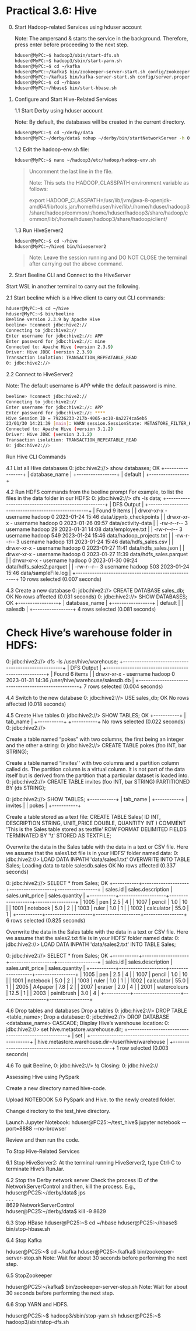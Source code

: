 # Practical 3.6: Hive

0. Start Hadoop-related Services using hduser account

   Note: The ampersand & starts the service in the background. Therefore, press enter before proceeding to the next step.

   ~~~bash
   hduser@MyPC:~$ hadoop3/sbin/start-dfs.sh 
   hduser@MyPC:~$ hadoop3/sbin/start-yarn.sh
   hduser@MyPC:~$ cd ~/kafka
   hduser@MyPC:~/kafka$ bin/zookeeper-server-start.sh config/zookeeper.properties &
   hduser@MyPC:~/kafka$ bin/kafka-server-start.sh config/server.properties &
   hduser@MyPC:~$ cd ~/hbase
   hduser@MyPC:~/hbase$ bin/start-hbase.sh
   ~~~

1. Configure and Start Hive-Related Services

   1.1 Start Derby using hduser account

     Note: By default, the databases will be created in the current directory.
     ~~~bash
     hduser@MyPC:~$ cd ~/derby/data
     hduser@MyPC:~/derby/data$ nohup ~/derby/bin/startNetworkServer -h 0.0.0.0 &
     ~~~

   1.2 Edit the hadoop-env.sh file:
    ~~~bash
    hduser@MyPC:~$ nano ~/hadoop3/etc/hadoop/hadoop-env.sh
    ~~~
    > Uncomment the last line in the file.
    > 
    > Note: This sets the HADOOP_CLASSPATH environment variable as follows:
    > 
    > export HADOOP_CLASSPATH=/usr/lib/jvm/java-8-openjdk-amd64/lib/tools.jar:/home/hduser/hive/lib/:/home/hduser/hadoop3/share/hadoop/common/:/home/hduser/hadoop3/share/hadoop/common/lib/:/home/hduser/hadoop3/share/hadoop/client/

   1.3 Run HiveServer2
    ~~~bash
    hduser@MyPC:~$ cd ~/hive
    hduser@MyPC:~/hive$ bin/hiveserver2
    ~~~
    > Note:	Leave the session running and DO NOT CLOSE the terminal after carrying out the above command.



2. Start Beeline CLI and Connect to the HiveServer

  Start WSL in another terminal to carry out the following.

  2.1 Start beeline which is a Hive client to carry out CLI commands:
   ~~~bash
   hduser@MyPC:~$ cd ~/hive
   hduser@MyPC:~$ bin/beeline
   Beeline version 2.3.9 by Apache Hive
   beeline> !connect jdbc:hive2://
   Connecting to jdbc:hive2://
   Enter username for jdbc:hive2://: APP
   Enter password for jdbc:hive2://: mine
   Connected to: Apache Hive (version 2.3.9)
   Driver: Hive JDBC (version 2.3.9)
   Transaction isolation: TRANSACTION_REPEATABLE_READ
   0: jdbc:hive2://>
   ~~~

   2.2 Connect to HiveServer2

   Note: The default username is APP while the default password is mine.
   ~~~bash
   beeline> !connect jdbc:hive2://
   Connecting to jdbc:hive2://
   Enter username for jdbc:hive2://: APP
   Enter password for jdbc:hive2://: ****
   Hive Session ID = 79236233-217b-4065-ac10-8a2274ca5eb5
   23/01/30 14:21:39 [main]: WARN session.SessionState: METASTORE_FILTER_HOOK will be ignored, since hive.security.authorization.manager is set to instance of HiveAuthorizerFactory.
   Connected to: Apache Hive (version 3.1.2)
   Driver: Hive JDBC (version 3.1.2)
   Transaction isolation: TRANSACTION_REPEATABLE_READ
   0: jdbc:hive2://>
   ~~~



Run Hive CLI Commands

4.1 List all Hive databases
0: jdbc:hive2://> show databases;
OK
+-----------------+
|  database_name  |
+-----------------+
| default     	|
+-----------------+

4.2 Run HDFS commands from the beeline prompt
For example, to list the files in the data folder in our HDFS:
0: jdbc:hive2://> dfs -ls data;
+----------------------------------------------------+
|                 	DFS Output                 	|
+----------------------------------------------------+
| Found 9 items                                  	|
| drwxr-xr-x   - username hadoop      	0 2023-01-24 15:46 data/.ipynb_checkpoints |
| drwxr-xr-x   - username hadoop      	0 2023-01-26 09:57 data/activity-data |
| -rw-r--r--   3 username hadoop     	29 2023-01-31 14:08 data/employee.txt |
| -rw-r--r--   3 username hadoop    	549 2023-01-24 15:46 data/hadoop_projects.txt |
| -rw-r--r--   3 username hadoop    	131 2023-01-24 15:46 data/hdfs_sales.csv |
| drwxr-xr-x   - username hadoop      	0 2023-01-27 11:41 data/hdfs_sales.json |
| drwxr-xr-x   - username hadoop      	0 2023-01-27 11:39 data/hdfs_sales.parquet |
| drwxr-xr-x   - username hadoop      	0 2023-01-30 09:24 data/hdfs_sales2.parquet |
| -rw-r--r--   3 username hadoop    	503 2023-01-24 15:46 data/sampleFile.log |
+----------------------------------------------------+
10 rows selected (0.007 seconds)

4.3 Create a new database
0: jdbc:hive2://> CREATE DATABASE sales_db;
OK
No rows affected (0.031 seconds)
0: jdbc:hive2://> SHOW DATABASES;
OK
+-----------------+
|  database_name  |
+-----------------+
| default     	|
| salesdb     	|
+-----------------+
4 rows selected (0.081 seconds)

# Check Hive’s warehouse folder in HDFS:
0: jdbc:hive2://> dfs -ls /user/hive/warehouse;
+----------------------------------------------------+
|                 	DFS Output                 	|
+----------------------------------------------------+
| Found 6 items                                  	|
| drwxr-xr-x   - username hadoop      	0 2023-01-31 14:36 /user/hive/warehouse/salesdb.db |
+----------------------------------------------------+
7 rows selected (0.004 seconds)

4.4 Switch to the new database
0: jdbc:hive2://> USE sales_db;
OK
No rows affected (0.018 seconds)

4.5 Create Hive tables
0: jdbc:hive2://> SHOW TABLES;
OK
+-----------+
| tab_name  |
+-----------+
+-----------+
No rows selected (0.022 seconds)
0: jdbc:hive2://>

Create a table named “pokes” with two columns, the first being an integer and the other a string:
0: jdbc:hive2://> CREATE TABLE pokes (foo INT, bar STRING);

Create a table named “invites'' with two columns and a partition column called ds. The partition column is a virtual column. It is not part of the data itself but is derived from the partition that a particular dataset is loaded into.
0: jdbc:hive2://> CREATE TABLE invites (foo INT, bar STRING) PARTITIONED BY (ds STRING);

0: jdbc:hive2://> SHOW TABLES;
+-----------+
| tab_name  |
+-----------+
| invites   |
| pokes 	|
+-----------+


Create a table stored as a text file:
CREATE TABLE Sales(
ID INT,
DESCRIPTION STRING,
UNIT_PRICE DOUBLE,
QUANTITY INT
)
COMMENT 'This is the Sales table stored as textfile'
ROW FORMAT DELIMITED
FIELDS TERMINATED BY '\t'
STORED AS TEXTFILE;

Overwrite the data in the Sales table with the data in a text or CSV file. Here we assume that the sales1.txt file is in your HDFS’ folder named data:
0: jdbc:hive2://> LOAD DATA INPATH 'data/sales1.txt' OVERWRITE INTO TABLE Sales;
Loading data to table salesdb.sales
OK
No rows affected (0.337 seconds)

0: jdbc:hive2://> SELECT * from Sales;
OK
+-----------+--------------------+-------------------+-----------------+
| sales.id  | sales.description  | sales.unit_price  | sales.quantity  |
+-----------+--------------------+-------------------+-----------------+
| 1005  	| pen            	| 2.5           	| 4           	|
| 1007  	| pencil         	| 1.0           	| 10          	|
| 1001  	| notebook       	| 5.0           	| 2           	|
| 1003  	| ruler          	| 1.0           	| 1           	|
| 1002  	| calculator     	| 55.0          	| 1           	|
+-----------+--------------------+-------------------+-----------------+
6 rows selected (0.825 seconds)


Overwrite the data in the Sales table with the data in a text or CSV file. Here we assume that the sales2.txt file is in your HDFS’ folder named data:
0: jdbc:hive2://> LOAD DATA INPATH 'data/sales2.txt' INTO TABLE Sales;

0: jdbc:hive2://> SELECT * from Sales;
OK
+-----------+--------------------+-------------------+-----------------+
| sales.id  | sales.description  | sales.unit_price  | sales.quantity  |
+-----------+--------------------+-------------------+-----------------+
| 1005  	| pen            	| 2.5           	| 4           	|
| 1007  	| pencil         	| 1.0           	| 10          	|
| 1001  	| notebook       	| 5.0           	| 2           	|
| 1003  	| ruler          	| 1.0           	| 1           	|
| 1002  	| calculator     	| 55.0          	| 1           	|
| 2005  	| A4paper        	| 7.8           	| 2           	|
| 2007  	| eraser         	| 2.0           	| 4           	|
| 2001  	| watercolours   	| 12.5          	| 1           	|
| 2003  	| paintbrush     	| 3.0           	| 4           	|
+-----------+--------------------+-------------------+-----------------+


4.6  Drop tables and databases
Drop a tables
0: jdbc:hive2://> DROP TABLE <table_name>;
Drop a database:
0: jdbc:hive2://> DROP DATABASE <database_name> CASCADE;
Display Hive’s warehouse location:
0: jdbc:hive2://> set hive.metastore.warehouse.dir;
+----------------------------------------------------+
|                    	set                     	|
+----------------------------------------------------+
| hive.metastore.warehouse.dir=/user/hive/warehouse  |
+----------------------------------------------------+
1 row selected (0.003 seconds)

4.6  To quit Beeline,
0: jdbc:hive2://> !q
Closing: 0: jdbc:hive2://



Assessing Hive using PySpark

Create a new directory named hive-code.

Upload NOTEBOOK 5.6 PySpark and Hive. to the newly created folder.

Change directory to the test_hive directory.

Launch Jupyter Notebook:
hduser@PC25:~/test_hive$ jupyter notebook --port=8888 --no-browser

Review and then run the code.

To Stop Hive-Related Services

6.1 Stop HiveServer2:
At the terminal running HiveServer2, type Ctrl-C to terminate Hive’s RunJar.

6.2 Stop the Derby network server 
Check the process ID of the NetworkServerControl and then, kill the process. E.g., 
hduser@PC25:~/derby/data$ jps                           
. . .                                                                         
8629 NetworkServerControl                               
hduser@PC25:~/derby/data$ kill -9 8629 

6.3 Stop HBase
hduser@PC25:~$ cd ~/hbase
hduser@PC25:~/hbase$ bin/stop-hbase.sh

6.4 Stop Kafka

hduser@PC25:~$ cd ~/kafka
hduser@PC25:~/kafka$ bin/zookeeper-server-stop.sh
Note: Wait for about 30 seconds before performing the next step.

6.5 StopZookeeper

hduser@PC25:~/kafka$ bin/zookeeper-server-stop.sh
Note: Wait for about 30 seconds before performing the next step.

6.6 Stop YARN and HDFS.

hduser@PC25:~$ hadoop3/sbin/stop-yarn.sh
hduser@PC25:~$ hadoop3/sbin/stop-dfs.sh





